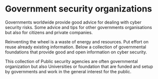 # Government security organizations

Governments worldwide provide good advice for dealing with cyber security risks. Some advice and tips for other governments organisations but also for citizens and private companies.

Reinventing the wheel is a waste of energy and resources. Put effort on reuse already existing information. Below a collection of governmental foundations that provide good and open information on cyber security. 

This collection of Public security agencies are often governmental organization but also Universities or foundation that are funded and setup by governments and work in the general interest for the public. 



```{include}  ../generatedfiles/publicsecurityagencies.md 
```